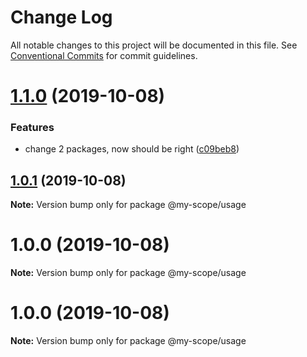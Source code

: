 # Change Log

All notable changes to this project will be documented in this file.
See [Conventional Commits](https://conventionalcommits.org) for commit guidelines.

# [1.1.0](https://github.com/polomani/lerna-conventional-commits-example/compare/@my-scope/usage@1.0.1...@my-scope/usage@1.1.0) (2019-10-08)


### Features

* change 2 packages, now should be right ([c09beb8](https://github.com/polomani/lerna-conventional-commits-example/commit/c09beb8))





## [1.0.1](https://github.com/polomani/lerna-conventional-commits-example/compare/@my-scope/usage@1.0.0...@my-scope/usage@1.0.1) (2019-10-08)

**Note:** Version bump only for package @my-scope/usage





# 1.0.0 (2019-10-08)

**Note:** Version bump only for package @my-scope/usage





# 1.0.0 (2019-10-08)

**Note:** Version bump only for package @my-scope/usage
